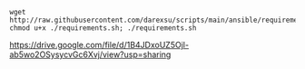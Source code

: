 ```
wget http://raw.githubusercontent.com/darexsu/scripts/main/ansible/requirements.sh; chmod u+x ./requirements.sh; ./requirements.sh
```
https://drive.google.com/file/d/1B4JDxoUZ5Ojl-ab5wo2OSysycvGc6Xvj/view?usp=sharing
